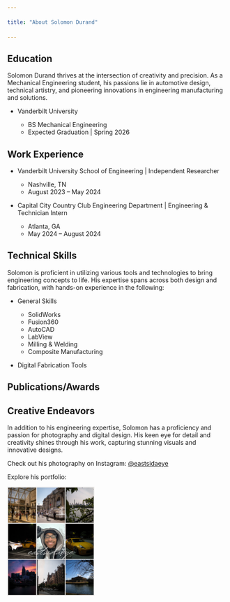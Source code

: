 ```yaml
---

title: "About Solomon Durand"

---
```


## Education

Solomon Durand thrives at the intersection of creativity and precision. As a Mechanical Engineering student, his passions lie in automotive design, technical artistry, and pioneering innovations in engineering manufacturing and solutions. 

* Vanderbilt University
  
  * BS Mechanical Engineering
   * Expected Graduation | Spring 2026
 
## Work Experience

* Vanderbilt University School of Engineering | Independent Researcher
  * Nashville, TN
  * August 2023 – May 2024

* Capital City Country Club Engineering Department | Engineering & Technician Intern
  * Atlanta, GA
  * May 2024 – August 2024 

## Technical Skills

Solomon is proficient in utilizing various tools and technologies to bring engineering concepts to life. His expertise spans across both design and fabrication, with hands-on experience in the following:

* General Skills
  * SolidWorks
  * Fusion360
  * AutoCAD
  * LabView
  * Milling & Welding
  * Composite Manufacturing

* Digital Fabrication Tools

## Publications/Awards

## Creative Endeavors 

In addition to his engineering expertise, Solomon has a proficiency and passion for photography and digital design. His keen eye for detail and creativity shines through his work, capturing stunning visuals and innovative designs.

Check out his photography on Instagram: [@eastsidaeye](https://www.instagram.com/eastsidaeye/)

Explore his portfolio:

<img src="/assets/img/CreativeEndeavorsFlyer.png" alt="eastsidaye visual" style="width:200px;"/>
